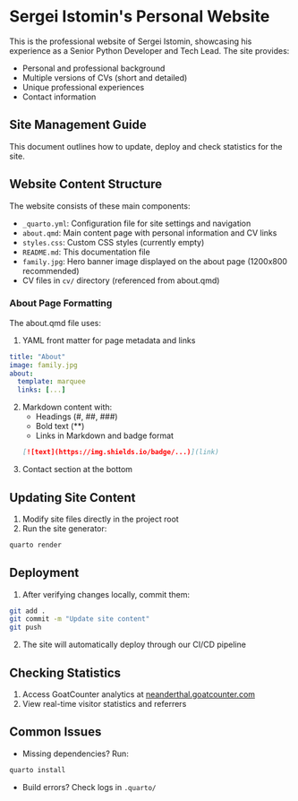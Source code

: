 # Sergei Istomin's Personal Website

This is the professional website of Sergei Istomin, showcasing his experience as a Senior Python Developer and Tech Lead. The site provides:
- Personal and professional background
- Multiple versions of CVs (short and detailed)
- Unique professional experiences
- Contact information

## Site Management Guide

This document outlines how to update, deploy and check statistics for the site.

## Website Content Structure
The website consists of these main components:
- `_quarto.yml`: Configuration file for site settings and navigation
- `about.qmd`: Main content page with personal information and CV links
- `styles.css`: Custom CSS styles (currently empty)
- `README.md`: This documentation file
- `family.jpg`: Hero banner image displayed on the about page (1200x800 recommended)
- CV files in `cv/` directory (referenced from about.qmd)

### About Page Formatting
The about.qmd file uses:
1. YAML front matter for page metadata and links
```yaml
title: "About"
image: family.jpg 
about:
  template: marquee
  links: [...]
```
2. Markdown content with:
   - Headings (#, ##, ###)
   - Bold text (**)
   - Links in Markdown and badge format
   ```markdown
   [![text](https://img.shields.io/badge/...)](link)
   ```
3. Contact section at the bottom

## Updating Site Content
1. Modify site files directly in the project root
2. Run the site generator:
```bash
quarto render 
```

## Deployment
1. After verifying changes locally, commit them:
```bash
git add .
git commit -m "Update site content" 
git push
```
2. The site will automatically deploy through our CI/CD pipeline

## Checking Statistics
1. Access GoatCounter analytics at [neanderthal.goatcounter.com](https://neanderthal.goatcounter.com)
2. View real-time visitor statistics and referrers

## Common Issues
- Missing dependencies? Run:
```bash
quarto install
```
- Build errors? Check logs in `.quarto/`

